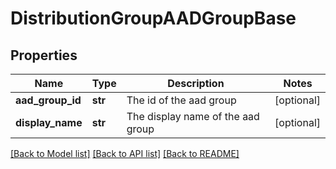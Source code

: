 # DistributionGroupAADGroupBase

## Properties
Name | Type | Description | Notes
------------ | ------------- | ------------- | -------------
**aad_group_id** | **str** | The id of the aad group | [optional] 
**display_name** | **str** | The display name of the aad group | [optional] 

[[Back to Model list]](../README.md#documentation-for-models) [[Back to API list]](../README.md#documentation-for-api-endpoints) [[Back to README]](../README.md)

